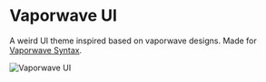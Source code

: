 # Vaporwave UI
A weird UI theme inspired based on vaporwave designs. Made for [Vaporwave Syntax](https://atom.io/themes/vaporwave-syntax).

![Vaporwave UI](http://i.imgur.com/AFnHzy7.png)
